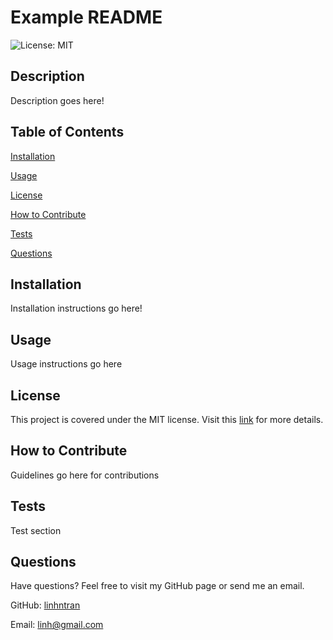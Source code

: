 
  # Example README

  ![License: MIT](https://img.shields.io/badge/License-MIT-yellow.svg)

  ## Description
  Description goes here!

  ## Table of Contents
  [Installation](#installation)


  [Usage](#usage)


  [License](#license)


  [How to Contribute](#contribute)


  [Tests](#tests)


  [Questions](#questions)

  ## Installation
  Installation instructions go here!

  ## Usage
  Usage instructions go here

  ## License
  This project is covered under the MIT license. Visit this [link](https://opensource.org/licenses/MIT) for more details.

  ## How to Contribute
  Guidelines go here for contributions

  ## Tests
  Test section 

  ## Questions
  Have questions? Feel free to visit my GitHub page or send me an email.

  GitHub: [linhntran](https://github.com/linhntran)
  
  Email: linh@gmail.com
